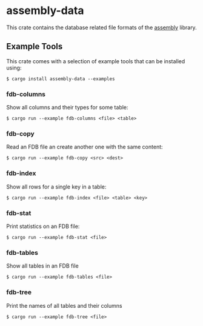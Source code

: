 # assembly-data

This crate contains the database related file formats of the
[assembly](https://crates.io/crates/assembly) library.

## Example Tools

This crate comes with a selection of example tools that can
be installed using:

```shell
$ cargo install assembly-data --examples
```

### fdb-columns

Show all columns and their types for some table:

```shell
$ cargo run --example fdb-columns <file> <table>
```

### fdb-copy

Read an FDB file an create another one with the same content:

```shell
$ cargo run --example fdb-copy <src> <dest>
```

### fdb-index

Show all rows for a single key in a table:

```shell
$ cargo run --example fdb-index <file> <table> <key>
```

### fdb-stat

Print statistics on an FDB file:

```shell
$ cargo run --example fdb-stat <file>
```

### fdb-tables

Show all tables in an FDB file

```shell
$ cargo run --example fdb-tables <file>
```

### fdb-tree

Print the names of all tables and their columns

```shell
$ cargo run --example fdb-tree <file>
```